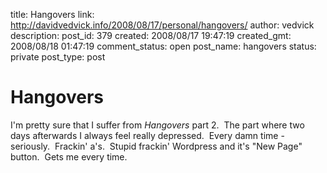 title: Hangovers
link: http://davidvedvick.info/2008/08/17/personal/hangovers/
author: vedvick
description: 
post_id: 379
created: 2008/08/17 19:47:19
created_gmt: 2008/08/18 01:47:19
comment_status: open
post_name: hangovers
status: private
post_type: post

# Hangovers

I'm pretty sure that I suffer from _Hangovers_ part 2.  The part where two days afterwards I always feel really depressed.  Every damn time - seriously.  Frackin' a's.  Stupid frackin' Wordpress and it's "New Page" button.  Gets me every time.